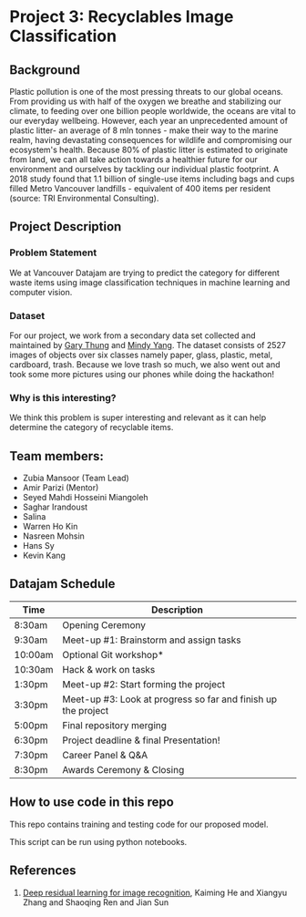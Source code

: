 # Project 3: Recyclables Image Classification 

## Background

Plastic pollution is one of the most pressing threats to our global oceans. From providing us with half of the oxygen we breathe and stabilizing our climate, to feeding over one billion people worldwide, the oceans are vital to our everyday wellbeing. However, each year an unprecedented amount of plastic litter- an average of 8 mln tonnes - make their way to the marine realm, having devastating consequences for wildlife and compromising our ecosystem's health. Because 80% of plastic litter is estimated to originate from land, we can all take action towards a healthier future for our environment and ourselves by tackling our individual plastic footprint. A 2018 study found that 1.1 billion of single-use items including bags and cups filled Metro Vancouver landfills - equivalent of 400 items per resident (source: TRI Environmental Consulting).

## Project Description

### Problem Statement

We at Vancouver Datajam are trying to predict the category for different waste items using image classification techniques in machine learning and computer vision. 

### Dataset

For our project, we work from a secondary data set collected and maintained by [Gary Thung](https://github.com/garythung/trashnet) and [Mindy Yang](https://github.com/yangmindy4). The dataset consists of 2527 images of objects over six classes namely paper, glass, plastic, metal, cardboard, trash. Because we love trash so much, we also went out and took some more pictures using our phones while doing the hackathon!

### Why is this interesting?

We think this problem is super interesting and relevant as it can help determine the category of recyclable items. 

## Team members: 
* Zubia Mansoor (Team Lead)
* Amir Parizi (Mentor)
* Seyed Mahdi Hosseini Miangoleh
* Saghar Irandoust
* Salina
* Warren Ho Kin
* Nasreen Mohsin
* Hans Sy
* Kevin Kang

## Datajam Schedule
| Time | Description |
| --- | --- |
| 8:30am | Opening Ceremony |
| 9:30am | Meet-up #1: Brainstorm and assign tasks|
| 10:00am | Optional Git workshop*|
| 10:30am | Hack & work on tasks |
| 1:30pm | Meet-up #2: Start forming the project|
| 3:30pm | Meet-up #3: Look at progress so far and finish up the project |
| 5:00pm | Final repository merging |
| 6:30pm | Project deadline & final Presentation! |
| 7:30pm | Career Panel & Q&A |
| 8:30pm | Awards Ceremony & Closing |


## How to use code in this repo

This repo contains training and testing code for our proposed model.

This script can be run using python notebooks.
    
## References

1. [Deep residual learning for image recognition](https://arxiv.org/abs/1512.03385), Kaiming He and Xiangyu Zhang and Shaoqing Ren and Jian Sun
